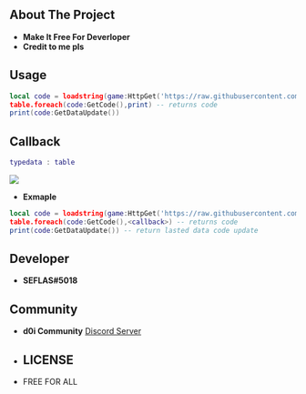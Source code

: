 ## About The Project
- **Make It Free For Deverloper**
- **Credit to me pls**
## Usage
```lua
local code = loadstring(game:HttpGet('https://raw.githubusercontent.com/SEFLAS/api/main/Code_API/api.lua'))()({<string> <game name>,<Url> requirement : https://progameguides.com/roblox/bee-swarm-simulator-codes/})
table.foreach(code:GetCode(),print) -- returns code 
print(code:GetDataUpdate())
```
## Callback
```lua
typedata : table
```
![](https://cdn.discordapp.com/attachments/857823544838455306/1106823650600034334/image.png)
- **Exmaple**
```lua
local code = loadstring(game:HttpGet('https://raw.githubusercontent.com/SEFLAS/api/main/Code_API/api.lua'))()({"Bee Swarm","https://progameguides.com/roblox/bee-swarm-simulator-codes/"})
table.foreach(code:GetCode(),<callback>) -- returns code 
print(code:GetDataUpdate()) -- return lasted data code update
```
## Developer
- **SEFLAS#5018**
## Community
- **d0i Community** [Discord Server](https://discord.gg/BRpYWyw8Qz)
- ## LICENSE
- FREE FOR ALL
